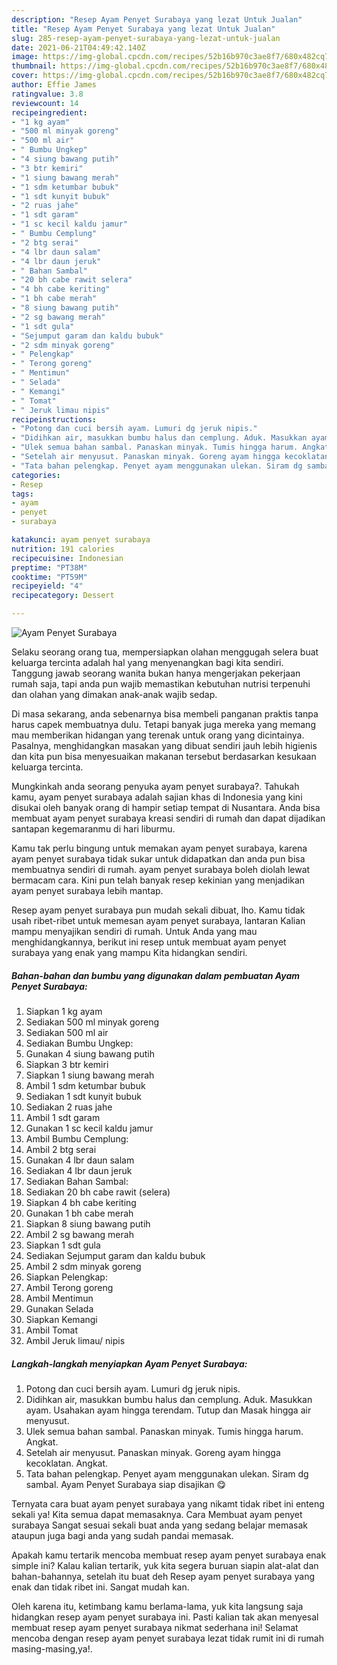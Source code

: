 ```yaml
---
description: "Resep Ayam Penyet Surabaya yang lezat Untuk Jualan"
title: "Resep Ayam Penyet Surabaya yang lezat Untuk Jualan"
slug: 285-resep-ayam-penyet-surabaya-yang-lezat-untuk-jualan
date: 2021-06-21T04:49:42.140Z
image: https://img-global.cpcdn.com/recipes/52b16b970c3ae8f7/680x482cq70/ayam-penyet-surabaya-foto-resep-utama.jpg
thumbnail: https://img-global.cpcdn.com/recipes/52b16b970c3ae8f7/680x482cq70/ayam-penyet-surabaya-foto-resep-utama.jpg
cover: https://img-global.cpcdn.com/recipes/52b16b970c3ae8f7/680x482cq70/ayam-penyet-surabaya-foto-resep-utama.jpg
author: Effie James
ratingvalue: 3.8
reviewcount: 14
recipeingredient:
- "1 kg ayam"
- "500 ml minyak goreng"
- "500 ml air"
- " Bumbu Ungkep"
- "4 siung bawang putih"
- "3 btr kemiri"
- "1 siung bawang merah"
- "1 sdm ketumbar bubuk"
- "1 sdt kunyit bubuk"
- "2 ruas jahe"
- "1 sdt garam"
- "1 sc kecil kaldu jamur"
- " Bumbu Cemplung"
- "2 btg serai"
- "4 lbr daun salam"
- "4 lbr daun jeruk"
- " Bahan Sambal"
- "20 bh cabe rawit selera"
- "4 bh cabe keriting"
- "1 bh cabe merah"
- "8 siung bawang putih"
- "2 sg bawang merah"
- "1 sdt gula"
- "Sejumput garam dan kaldu bubuk"
- "2 sdm minyak goreng"
- " Pelengkap"
- " Terong goreng"
- " Mentimun"
- " Selada"
- " Kemangi"
- " Tomat"
- " Jeruk limau nipis"
recipeinstructions:
- "Potong dan cuci bersih ayam. Lumuri dg jeruk nipis."
- "Didihkan air, masukkan bumbu halus dan cemplung. Aduk. Masukkan ayam. Usahakan ayam hingga terendam. Tutup dan Masak hingga air menyusut."
- "Ulek semua bahan sambal. Panaskan minyak. Tumis hingga harum. Angkat."
- "Setelah air menyusut. Panaskan minyak. Goreng ayam hingga kecoklatan. Angkat."
- "Tata bahan pelengkap. Penyet ayam menggunakan ulekan. Siram dg sambal. Ayam Penyet Surabaya siap disajikan 😋"
categories:
- Resep
tags:
- ayam
- penyet
- surabaya

katakunci: ayam penyet surabaya 
nutrition: 191 calories
recipecuisine: Indonesian
preptime: "PT38M"
cooktime: "PT59M"
recipeyield: "4"
recipecategory: Dessert

---
```



![Ayam Penyet Surabaya](https://img-global.cpcdn.com/recipes/52b16b970c3ae8f7/680x482cq70/ayam-penyet-surabaya-foto-resep-utama.jpg)

Selaku seorang orang tua, mempersiapkan olahan menggugah selera buat keluarga tercinta adalah hal yang menyenangkan bagi kita sendiri. Tanggung jawab seorang  wanita bukan hanya mengerjakan pekerjaan rumah saja, tapi anda pun wajib memastikan kebutuhan nutrisi terpenuhi dan olahan yang dimakan anak-anak wajib sedap.

Di masa  sekarang, anda sebenarnya bisa membeli panganan praktis tanpa harus capek membuatnya dulu. Tetapi banyak juga mereka yang memang mau memberikan hidangan yang terenak untuk orang yang dicintainya. Pasalnya, menghidangkan masakan yang dibuat sendiri jauh lebih higienis dan kita pun bisa menyesuaikan makanan tersebut berdasarkan kesukaan keluarga tercinta. 



Mungkinkah anda seorang penyuka ayam penyet surabaya?. Tahukah kamu, ayam penyet surabaya adalah sajian khas di Indonesia yang kini disukai oleh banyak orang di hampir setiap tempat di Nusantara. Anda bisa membuat ayam penyet surabaya kreasi sendiri di rumah dan dapat dijadikan santapan kegemaranmu di hari liburmu.

Kamu tak perlu bingung untuk memakan ayam penyet surabaya, karena ayam penyet surabaya tidak sukar untuk didapatkan dan anda pun bisa membuatnya sendiri di rumah. ayam penyet surabaya boleh diolah lewat bermacam cara. Kini pun telah banyak resep kekinian yang menjadikan ayam penyet surabaya lebih mantap.

Resep ayam penyet surabaya pun mudah sekali dibuat, lho. Kamu tidak usah ribet-ribet untuk memesan ayam penyet surabaya, lantaran Kalian mampu menyajikan sendiri di rumah. Untuk Anda yang mau menghidangkannya, berikut ini resep untuk membuat ayam penyet surabaya yang enak yang mampu Kita hidangkan sendiri.

<!--inarticleads1-->

##### Bahan-bahan dan bumbu yang digunakan dalam pembuatan Ayam Penyet Surabaya:

1. Siapkan 1 kg ayam
1. Sediakan 500 ml minyak goreng
1. Sediakan 500 ml air
1. Sediakan  Bumbu Ungkep:
1. Gunakan 4 siung bawang putih
1. Siapkan 3 btr kemiri
1. Siapkan 1 siung bawang merah
1. Ambil 1 sdm ketumbar bubuk
1. Sediakan 1 sdt kunyit bubuk
1. Sediakan 2 ruas jahe
1. Ambil 1 sdt garam
1. Gunakan 1 sc kecil kaldu jamur
1. Ambil  Bumbu Cemplung:
1. Ambil 2 btg serai
1. Gunakan 4 lbr daun salam
1. Sediakan 4 lbr daun jeruk
1. Sediakan  Bahan Sambal:
1. Sediakan 20 bh cabe rawit (selera)
1. Siapkan 4 bh cabe keriting
1. Gunakan 1 bh cabe merah
1. Siapkan 8 siung bawang putih
1. Ambil 2 sg bawang merah
1. Siapkan 1 sdt gula
1. Sediakan Sejumput garam dan kaldu bubuk
1. Ambil 2 sdm minyak goreng
1. Siapkan  Pelengkap:
1. Ambil  Terong goreng
1. Ambil  Mentimun
1. Gunakan  Selada
1. Siapkan  Kemangi
1. Ambil  Tomat
1. Ambil  Jeruk limau/ nipis




<!--inarticleads2-->

##### Langkah-langkah menyiapkan Ayam Penyet Surabaya:

1. Potong dan cuci bersih ayam. Lumuri dg jeruk nipis.
1. Didihkan air, masukkan bumbu halus dan cemplung. Aduk. Masukkan ayam. Usahakan ayam hingga terendam. Tutup dan Masak hingga air menyusut.
1. Ulek semua bahan sambal. Panaskan minyak. Tumis hingga harum. Angkat.
1. Setelah air menyusut. Panaskan minyak. Goreng ayam hingga kecoklatan. Angkat.
1. Tata bahan pelengkap. Penyet ayam menggunakan ulekan. Siram dg sambal. Ayam Penyet Surabaya siap disajikan 😋




Ternyata cara buat ayam penyet surabaya yang nikamt tidak ribet ini enteng sekali ya! Kita semua dapat memasaknya. Cara Membuat ayam penyet surabaya Sangat sesuai sekali buat anda yang sedang belajar memasak ataupun juga bagi anda yang sudah pandai memasak.

Apakah kamu tertarik mencoba membuat resep ayam penyet surabaya enak simple ini? Kalau kalian tertarik, yuk kita segera buruan siapin alat-alat dan bahan-bahannya, setelah itu buat deh Resep ayam penyet surabaya yang enak dan tidak ribet ini. Sangat mudah kan. 

Oleh karena itu, ketimbang kamu berlama-lama, yuk kita langsung saja hidangkan resep ayam penyet surabaya ini. Pasti kalian tak akan menyesal membuat resep ayam penyet surabaya nikmat sederhana ini! Selamat mencoba dengan resep ayam penyet surabaya lezat tidak rumit ini di rumah masing-masing,ya!.

